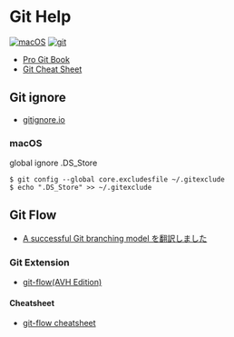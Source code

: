 # Git Help

[![macOS](https://img.shields.io/badge/macOS-Catalina-black)](https://developer.apple.com/macos/)
[![git](https://img.shields.io/badge/git-2.23.0-orange)](https://git-scm.com/)

* [Pro Git Book](https://git-scm.com/book/ja/v2)
* [Git Cheat Sheet](https://github.github.com/training-kit/downloads/ja/github-git-cheat-sheet.pdf)

## Git ignore

* [gitignore.io](https://www.gitignore.io/)

### macOS

global ignore .DS_Store

```
$ git config --global core.excludesfile ~/.gitexclude
$ echo ".DS_Store" >> ~/.gitexclude
```

## Git Flow

* [A successful Git branching model を翻訳しました](http://keijinsonyaban.blogspot.com/2010/10/a-successful-git-branching-model.html)

### Git Extension

* [git-flow(AVH Edition)](https://github.com/petervanderdoes/gitflow-avh)

#### Cheatsheet

* [git-flow cheatsheet](https://danielkummer.github.io/git-flow-cheatsheet/index.ja_JP.html)
